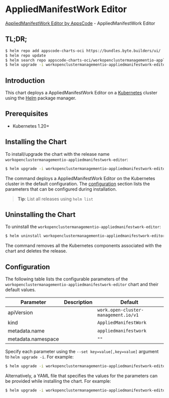# AppliedManifestWork Editor

[AppliedManifestWork Editor by AppsCode](https://appscode.com) - AppliedManifestWork Editor

## TL;DR;

```bash
$ helm repo add appscode-charts-oci https://bundles.byte.builders/ui/
$ helm repo update
$ helm search repo appscode-charts-oci/workopenclustermanagementio-appliedmanifestwork-editor --version=v0.14.0
$ helm upgrade -i workopenclustermanagementio-appliedmanifestwork-editor appscode-charts-oci/workopenclustermanagementio-appliedmanifestwork-editor -n default --create-namespace --version=v0.14.0
```

## Introduction

This chart deploys a AppliedManifestWork Editor on a [Kubernetes](http://kubernetes.io) cluster using the [Helm](https://helm.sh) package manager.

## Prerequisites

- Kubernetes 1.20+

## Installing the Chart

To install/upgrade the chart with the release name `workopenclustermanagementio-appliedmanifestwork-editor`:

```bash
$ helm upgrade -i workopenclustermanagementio-appliedmanifestwork-editor appscode-charts-oci/workopenclustermanagementio-appliedmanifestwork-editor -n default --create-namespace --version=v0.14.0
```

The command deploys a AppliedManifestWork Editor on the Kubernetes cluster in the default configuration. The [configuration](#configuration) section lists the parameters that can be configured during installation.

> **Tip**: List all releases using `helm list`

## Uninstalling the Chart

To uninstall the `workopenclustermanagementio-appliedmanifestwork-editor`:

```bash
$ helm uninstall workopenclustermanagementio-appliedmanifestwork-editor -n default
```

The command removes all the Kubernetes components associated with the chart and deletes the release.

## Configuration

The following table lists the configurable parameters of the `workopenclustermanagementio-appliedmanifestwork-editor` chart and their default values.

|     Parameter      | Description |                     Default                     |
|--------------------|-------------|-------------------------------------------------|
| apiVersion         |             | <code>work.open-cluster-management.io/v1</code> |
| kind               |             | <code>AppliedManifestWork</code>                |
| metadata.name      |             | <code>appliedmanifestwork</code>                |
| metadata.namespace |             | <code>""</code>                                 |


Specify each parameter using the `--set key=value[,key=value]` argument to `helm upgrade -i`. For example:

```bash
$ helm upgrade -i workopenclustermanagementio-appliedmanifestwork-editor appscode-charts-oci/workopenclustermanagementio-appliedmanifestwork-editor -n default --create-namespace --version=v0.14.0 --set apiVersion=work.open-cluster-management.io/v1
```

Alternatively, a YAML file that specifies the values for the parameters can be provided while
installing the chart. For example:

```bash
$ helm upgrade -i workopenclustermanagementio-appliedmanifestwork-editor appscode-charts-oci/workopenclustermanagementio-appliedmanifestwork-editor -n default --create-namespace --version=v0.14.0 --values values.yaml
```
